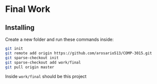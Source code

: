 # Final Work

## Installing
Create a new folder and run these commands inside:
```bash
git init
git remote add origin https://github.com/arosario513/COMP-3015.git
git sparse-checkout init
git sparse-checkout add work/final
git pull origin master
```
Inside `work/final` should be this project
